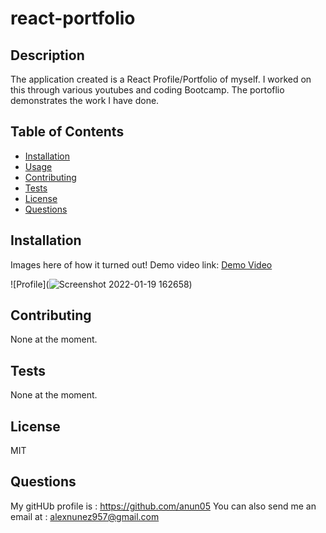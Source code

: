 # react-portfolio


  ## Description
  The application created is a React Profile/Portfolio of myself. I worked on this through various youtubes and coding Bootcamp. The portoflio demonstrates the work I have done.


  ## Table of Contents
  * [Installation](#installation)
  * [Usage](#Usage)
  * [Contributing](#Contributing)
  * [Tests](#Tests)
  * [License](#License)
  * [Questions](#Questions)

  ## Installation
  Images here of how it turned out! Demo video link: [Demo Video](https://watch.screencastify.com/v/v6PAeWv8hxGaOPgZQZDl)

![Profile](![Screenshot 2022-01-19 162658](https://user-images.githubusercontent.com/88000788/150241500-5137e5ca-749a-4537-afe2-1941701dddf3.png))



  ## Contributing
  None at the moment.

  ## Tests
  None at the moment.

  ## License
  MIT

  ## Questions
  My gitHUb profile is : https://github.com/anun05
  You can also send me an email at : alexnunez957@gmail.com
